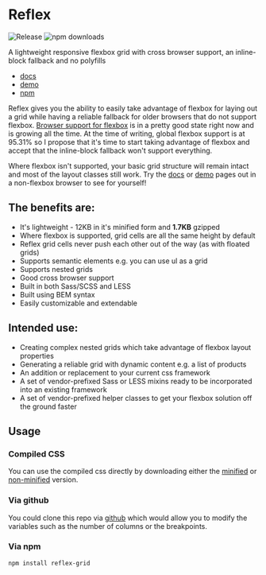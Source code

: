 # Reflex

![Release](https://img.shields.io/npm/v/reflex-grid.svg)
![npm downloads](https://img.shields.io/npm/dm/reflex-grid.svg)

A lightweight responsive flexbox grid with cross browser support, an inline-block fallback and no polyfills

*   [docs](http://leejordan.github.io/reflex/docs)
*   [demo](http://leejordan.github.io/reflex/docs/demo.html)
*   [npm](https://www.npmjs.com/package/reflex-grid)

Reflex gives you the ability to easily take advantage of flexbox for laying out a grid while having a reliable fallback for older browsers that do not support flexbox. [Browser support for flexbox](http://caniuse.com/#search=flex) is in a pretty good state right now and is growing all the time. At the time of writing, global flexbox support is at 95.31% so I propose that it's time to start taking advantage of flexbox and accept that the inline-block fallback won't support everything.

Where flexbox isn't supported, your basic grid structure will remain intact and most of the layout classes still work. Try the [docs](http://leejordan.github.io/reflex/docs) or [demo](http://leejordan.github.io/reflex/docs/demo.html) pages out in a non-flexbox browser to see for yourself!

## The benefits are:

*   It's lightweight - 12KB in it's minified form and **1.7KB** gzipped
*   Where flexbox is supported, grid cells are all the same height by default
*   Reflex grid cells never push each other out of the way (as with floated grids)
*   Supports semantic elements e.g. you can use ul as a grid
*   Supports nested grids
*   Good cross browser support
*   Built in both Sass/SCSS and LESS
*   Built using BEM syntax
*   Easily customizable and extendable

## Intended use:

*   Creating complex nested grids which take advantage of flexbox layout properties
*   Generating a reliable grid with dynamic content e.g. a list of products
*   An addition or replacement to your current css framework
*   A set of vendor-prefixed Sass or LESS mixins ready to be incorporated into an existing framework
*   A set of vendor-prefixed helper classes to get your flexbox solution off the ground faster

## Usage

### Compiled CSS
You can use the compiled css directly by downloading either the [minified](https://raw.githubusercontent.com/leejordan/reflex/master/css/reflex.min.css) or [non-minified](https://raw.githubusercontent.com/leejordan/reflex/master/css/reflex.css) version.

### Via github
You could clone this repo via [github](https://github.com/leejordan/reflex) which would allow you to modify the variables such as the number of columns or the breakpoints.

### Via npm
`npm install reflex-grid`



